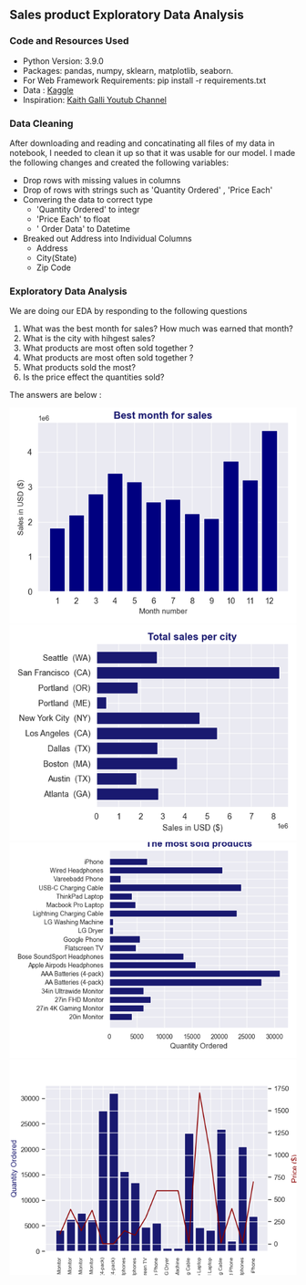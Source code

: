## Sales product  Exploratory Data Analysis

### Code and Resources Used

* Python Version: 3.9.0
* Packages: pandas, numpy, sklearn, matplotlib, seaborn.
* For Web Framework Requirements: pip install -r requirements.txt
* Data : [Kaggle](https://www.kaggle.com/datasets/kyanyoga/sample-sales-data)
* Inspiration: [Kaith Galli Youtub Channel](https://www.youtube.com/@KeithGalli)

### Data Cleaning

After downloading and reading and concatinating all files of my  data in notebook, I needed to clean it up so that it was usable for our model. I made the following changes and created the following variables:
*  Drop rows  with missing values  in columns
*  Drop of rows  with strings such as  'Quantity Ordered' , 'Price Each'
*  Convering the data to correct type 
    * 'Quantity Ordered' to integr 
    * 'Price Each' to float
    * ' Order Data' to Datetime
* Breaked out Address into Individual Columns
    * Address
    * City(State)
    * Zip Code

### Exploratory Data Analysis
We are doing our EDA by responding to the following questions 

1. What was the best month for sales? How much was earned that month?
2. What is the city with hihgest sales?
3. What products are most often sold together ?
4. What products are most often sold together ?
5. What products sold the most?
6. Is the price effect the quantities sold?
 
 The answers are below :
 
![alt text](https://github.com/ahd687/sale_analysis_proj/blob/master/best_moth_sales.png " Best month for sales")
![alt text](https://github.com/ahd687/sale_analysis_proj/blob/master/Hihgest_sales_cities.png " Sales by Cities")
![alt text](https://github.com/ahd687/sale_analysis_proj/blob/master/most_sold_products.png "Most sold products")
![alt text](https://github.com/ahd687/sale_analysis_proj/blob/master/most_sold_products_price.png "Most sold products vs Price")

